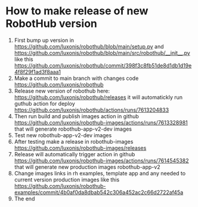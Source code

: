 # How to make release of new RobotHub version
1. First bump up version in https://github.com/luxonis/robothub/blob/main/setup.py and https://github.com/luxonis/robothub/blob/main/src/robothub/__init__.py like this https://github.com/luxonis/robothub/commit/398f3c8fb51de8d1db1d19e4f8f29f1ad3f8aaa1
2. Make a commit to main branch with changes code https://github.com/luxonis/robothub
3. Release new version of robothub here: https://github.com/luxonis/robothub/releases it will automatickly run guthub action for deploy https://github.com/luxonis/robothub/actions/runs/7613204833
4. Then run build and publish images action in github https://github.com/luxonis/robothub-images/actions/runs/7613328981 that will generate robothub-app-v2-dev images
5. Test new robothub-app-v2-dev images
6. After testing make a release in robothub-images https://github.com/luxonis/robothub-images/releases
7. Release will automatically trigger action in github https://github.com/luxonis/robothub-images/actions/runs/7614545382 that will generate new production images robothub-app-v2
8. Change images links in rh examples, template app and any needed to current version production images like this https://github.com/luxonis/robothub-examples/commit/4b0af0da8dbab542c306a452ac2c66d2722af45a
9. The end